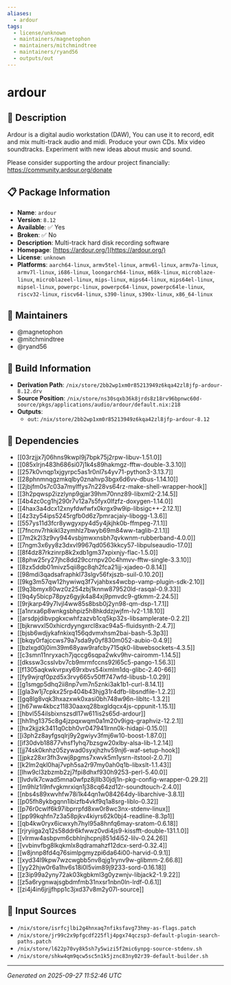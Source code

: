 ```yaml
---
aliases:
  - ardour
tags:
  - license/unknown
  - maintainers/magnetophon
  - maintainers/mitchmindtree
  - maintainers/ryand56
  - outputs/out
---
```


# ardour

## 📝 Description

Ardour is a digital audio workstation (DAW), You can use it to
record, edit and mix multi-track audio and midi. Produce your
own CDs. Mix video soundtracks. Experiment with new ideas about
music and sound.

Please consider supporting the ardour project financially:
https://community.ardour.org/donate


## 📋 Package Information

- **Name**: `ardour`
- **Version**: `8.12`
- **Available**: ✅ Yes
- **Broken**: ✅ No
- **Description**: Multi-track hard disk recording software
- **Homepage**: [https://ardour.org/](https://ardour.org/)
- **License**: `unknown`
- **Platforms**: `aarch64-linux`, `armv5tel-linux`, `armv6l-linux`, `armv7a-linux`, `armv7l-linux`, `i686-linux`, `loongarch64-linux`, `m68k-linux`, `microblaze-linux`, `microblazeel-linux`, `mips-linux`, `mips64-linux`, `mips64el-linux`, `mipsel-linux`, `powerpc-linux`, `powerpc64-linux`, `powerpc64le-linux`, `riscv32-linux`, `riscv64-linux`, `s390-linux`, `s390x-linux`, `x86_64-linux`
## 👥 Maintainers

- @magnetophon
- @mitchmindtree
- @ryand56


## 🔧 Build Information

- **Derivation Path**: `/nix/store/2bb2wp1xm0r85213949z6kqa42zl8jfp-ardour-8.12.drv`
- **Source Position**: `/nix/store/ns30sqxb36k8jrds8z18rv96bpnwc60d-source/pkgs/applications/audio/ardour/default.nix:218`
- **Outputs**:
  - `out`:  `/nix/store/2bb2wp1xm0r85213949z6kqa42zl8jfp-ardour-8.12`

## 🔗 Dependencies

- [[03rzjjx7j06hns9kwpl9j7bpk75j2rpw-libuv-1.51.0]]
- [[085xlrjn483h686si07j1k4s89hakmgz-fftw-double-3.3.10]]
- [[257k0vnqp1xjgyrpc5as1r0nl7s4yv71-python3-3.13.7]]
- [[28phnmnqgzmkqlby0znahvp3bgx6d6vv-dbus-1.14.10]]
- [[2jbjfm0s7c03a7mylffys7n228vs64rz-make-shell-wrapper-hook]]
- [[3h2pqwsp2izzlynp9gjar39hm70nnz89-libxml2-2.14.5]]
- [[4b4zc0cg1hj290r7v12a7s5fyx0lfzfz-doxygen-1.14.0]]
- [[4hax3a4dcx12xnyfdwfwfx0krgx9w9ip-libsigc++-2.12.1]]
- [[4z3zy54ips5245rgfb0d6z7pmracjaiy-libogg-1.3.6]]
- [[557ys11d3fcr8ywgyxpy4d5y4jkjhk0b-ffmpeg-7.1.1]]
- [[7fncnv7rhkikl3zymhlz7bwyb69m84ww-taglib-2.1.1]]
- [[7m2k2l3z9vy944vsbjmwxnsbh7qvkwnm-rubberband-4.0.0]]
- [[7ngm3x6yy8z3dxvl9967qd0563kkcy57-libpulseaudio-17.0]]
- [[8f4dz87rkzinrp8k2xdb1gm37xpixnjy-flac-1.5.0]]
- [[8phw25ry27jhc8dd29ccrnpv20c4hmvv-fftw-single-3.3.10]]
- [[8zx5ddb01mivz5qii8gc8qh2fca21ijj-xjadeo-0.8.14]]
- [[98mdi3qadsafraphkl73slgv56fxjszb-suil-0.10.20]]
- [[9kg3m57qw12hywiwq3f7vjahbxs4wcbp-vamp-plugin-sdk-2.10]]
- [[9q3bmyx80wz0z254zbj1knnw879520ld-rasqal-0.9.33]]
- [[9q4y5bicp78pyz6gyjk4a84xj9pmvdc9-gtkmm-2.24.5]]
- [[9rjkarp49y7lvjl4ww85s8bsb0j2yn98-qm-dsp-1.7.1]]
- [[a1nrxa6p8wnkgsbhpiz5h8hkddzjwjfm-lv2-1.18.10]]
- [[arsdpjdibvpgkxcwhfzazvb1cq5kp32s-libsamplerate-0.2.2]]
- [[bjkrwvxl50xhicrdyyngxrcl8xac94a5-fluidsynth-2.4.7]]
- [[bjsb6wdjykafnkixq156qdvmxhsm2bai-bash-5.3p3]]
- [[bkqy0rfajccws79a7sda9y0yf830m052-aubio-0.4.9]]
- [[bzlxgd0j0im39m68yaw9rafcby715qk0-libwebsockets-4.3.5]]
- [[c3smn11nryxach7jqccg6sqpa2wkv9hv-cairomm-1.14.5]]
- [[dkssw3csslvbv7cb9mrmfccns92l65c5-pango-1.56.3]]
- [[f1305aqkwkvrpxy69rxbvs54ixmlm1dq-glibc-2.40-66]]
- [[fy9wjrqf0pzd5x3rvy665v50ff747wfd-libusb-1.0.29]]
- [[g1smgp5dhq2ii8np7vm7n5znki3ak1b1-curl-8.14.1]]
- [[gla3w1j7cpkx25rp404b43hjg31r4dfb-libsndfile-1.2.2]]
- [[gq8lg8vqk3hxazxwk0xasi0bh748w96n-libltc-1.3.2]]
- [[h67ww4kbcz11830aaxq28bxgldqcx4js-cppunit-1.15.1]]
- [[hbvl554ilsbixnszsdl17w611is2s65d-ardour]]
- [[hh1hg1375c8g4jzpqxwqm0a1m20v9igq-graphviz-12.2.1]]
- [[hx2kjjzk3411q0cbh0vr047941lrnn0k-hidapi-0.15.0]]
- [[i3ph2z8ayfgsqlrj9y2gwiyv3fmj6w10-boost-1.87.0]]
- [[if30dvb18877vhsf1yhq7bzsgw20xlby-alsa-lib-1.2.14]]
- [[jj74sk0knhz05zywad0syxjhzhv59nj6-waf-setup-hook]]
- [[jpkz28xr3fh3vwj8pgms7xwvk5m1ysrn-itstool-2.0.7]]
- [[k2lm2qkl0haj7vph5sa2r97my0ah0q1b-libxslt-1.1.43]]
- [[lhw9cl3zbzmb2zj7fpi8dhxf930h9253-perl-5.40.0]]
- [[lvdvlk7cwad5mna0wfpz8jllb30jdj1n-pkg-config-wrapper-0.29.2]]
- [[m9hlz1i9nfvgkmrxiqn1j38cq64zd12r-soundtouch-2.4.0]]
- [[nbs4s89xwvhfw78i1k44qn1w084264dy-libarchive-3.8.1]]
- [[p05fh8ykbgqnn1ibizfb4vkf9q1a8srg-liblo-0.32]]
- [[p76r0cwlf6k97ibprrpfd8xw0r8wc3nx-stdenv-linux]]
- [[pp99kqhfn7z3a58pjkv4kiyrs62k0bj4-readline-8.3p1]]
- [[qb4kw0ryx6icwxyh7hyl95a8hnfq6may-sratom-0.6.18]]
- [[rjryiiga2q12s58ddr6kfwwz0vdi4js9-kissfft-double-131.1.0]]
- [[vlrmw4asbpvm6cbhlnjhcpnj851d4i52-lilv-0.24.26]]
- [[vvbinvfbg8lkqkmlx8qdramahzf12dcx-serd-0.32.4]]
- [[w8jnnp8fd4q76simlpgmyzpi6da64i00-harvid-0.9.1]]
- [[xyd34l9kpw7wzcwgbb5nv8qjg1rynv9w-glibmm-2.66.8]]
- [[yy22hjw0r6a1hv6s18i0l5vim89j9233-sord-0.16.18]]
- [[z3ip99a2yny72ak03kgbkml3g0yzwnjv-libjack2-1.9.22]]
- [[z5a6rygnwajsgbdmfmb31nxsr1nbn0ln-lrdf-0.6.1]]
- [[zi4j4in6jrjjfhpp1c3jxd37v8m2y07l-source]]

## 📁 Input Sources

- `/nix/store/isrfcjlbi2g4hnxaq7nfiksfavg73hmy-as-flags.patch`
- `/nix/store/jr99c2x9pfgcdf225flj4pgx74qczsp3-default-plugin-search-paths.patch`
- `/nix/store/l622p70vy8k5sh7y5wizi5f2mic6ynpg-source-stdenv.sh`
- `/nix/store/shkw4qm9qcw5sc5n1k5jznc83ny02r39-default-builder.sh`

---
*Generated on 2025-09-27 11:52:46 UTC*
